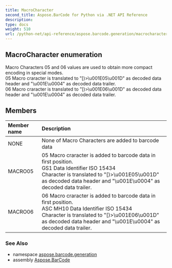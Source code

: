 ```yaml
---
title: MacroCharacter
second_title: Aspose.BarCode for Python via .NET API Reference
description: 
type: docs
weight: 510
url: /python-net/api-reference/aspose.barcode.generation/macrocharacter/
---
```


## MacroCharacter enumeration

Macro Characters 05 and 06 values are used to obtain more compact encoding in special modes.<br/>            05 Macro craracter is translated to "[)>\u001E05\u001D" as decoded data header and "\u001E\u0004" as decoded data trailer.<br/>            06 Macro craracter is translated to "[)>\u001E06\u001D" as decoded data header and "\u001E\u0004" as decoded data trailer.

## Members
| Member name | Description |
| :- | :- |
|NONE|None of Macro Characters are added to barcode data|
|MACRO05|05 Macro craracter is added to barcode data in first position.<br/>            GS1 Data Identifier ISO 15434<br/>            Character is translated to "[)>\u001E05\u001D" as decoded data header and "\u001E\u0004" as decoded data trailer.|
|MACRO06|06 Macro craracter is added to barcode data in first position.<br/>            ASC MH10 Data Identifier ISO 15434<br/>            Character is translated to "[)>\u001E06\u001D" as decoded data header and "\u001E\u0004" as decoded data trailer.|

### See Also

* namespace [aspose.barcode.generation](/barcode/python-net/api-reference/aspose.barcode.generation/)
* assembly [Aspose.BarCode](/barcode/python-net/api-reference/)

